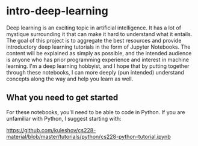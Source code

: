 # intro-deep-learning
Deep learning is an exciting topic in artificial intelligence. It has a lot of mystique surrounding it that can make it hard to understand what it entails. The goal of this project is to aggregate the best resources and provide introductory deep learning tutorials in the form of Jupyter Notebooks. The content will be explained as simply as possible, and the intended audience is anyone who has prior programming experience and interest in machine learning. I'm a deep learning hobbyist, and I hope that by putting together through these notebooks, I can more deeply (pun intended) understand concepts along the way and help you learn as well.

## What you need to get started

For these notebooks, you'll need to be able to code in Python. If you are unfamiliar with Python, I suggest starting with:

https://github.com/kuleshov/cs228-material/blob/master/tutorials/python/cs228-python-tutorial.ipynb

